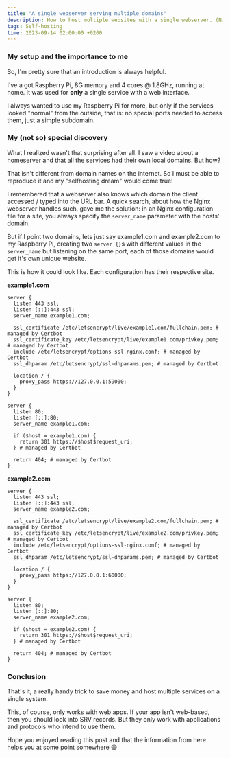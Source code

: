 ```yaml
---
title: "A single webserver serving multiple domains"
description: How to host multiple websites with a single webserver. (Nignx)
tags: Self-hosting
time: 2023-09-14 02:00:00 +0200
---
```


### My setup and the importance to me

So, I'm pretty sure that an introduction is always helpful.

I've a got Raspberry Pi, 8G memory and 4 cores @ 1.8GHz, running at home. It was used for **only** a single service with a web interface.

I always wanted to use my Raspberry Pi for more, but only if the services looked "normal" from the outside, that is: no special ports needed to access them, just a simple subdomain.

### My (not so) special discovery

What I realized wasn't that surprising after all. I saw a video about a homeserver and that all the services had their own local domains. But how?

That isn't different from domain names on the internet. So I must be able to reproduce it and my "selfhosting dream" would come true!

I remembered that a webserver also knows which domain the client accessed / typed into the URL bar. A quick search, about how the Nginx webserver handles such, gave me the solution: in an Nginx configuration file for a site, you always specify the `server_name` parameter with the hosts' domain.

But if I point two domains, lets just say example1.com and example2.com to my Raspberry Pi, creating two `server {}`s with different values in the `server_name` but listening on the same port, each of those domains would get it's own unique website.

This is how it could look like. Each configuration has their respective site.

**example1.com**

```
server {
  listen 443 ssl;
  listen [::]:443 ssl;
  server_name example1.com;

  ssl_certificate /etc/letsencrypt/live/example1.com/fullchain.pem; # managed by Certbot
  ssl_certificate_key /etc/letsencrypt/live/example1.com/privkey.pem; # managed by Certbot
  include /etc/letsencrypt/options-ssl-nginx.conf; # managed by Certbot
  ssl_dhparam /etc/letsencrypt/ssl-dhparams.pem; # managed by Certbot

  location / {
    proxy_pass https://127.0.0.1:59000;
  }
}

server {
  listen 80;
  listen [::]:80;
  server_name example1.com;

  if ($host = example1.com) {
    return 301 https://$host$request_uri;
  } # managed by Certbot

  return 404; # managed by Certbot
}
```

**example2.com**

```
server {
  listen 443 ssl;
  listen [::]:443 ssl;
  server_name example2.com;

  ssl_certificate /etc/letsencrypt/live/example2.com/fullchain.pem; # managed by Certbot
  ssl_certificate_key /etc/letsencrypt/live/example2.com/privkey.pem; # managed by Certbot
  include /etc/letsencrypt/options-ssl-nginx.conf; # managed by Certbot
  ssl_dhparam /etc/letsencrypt/ssl-dhparams.pem; # managed by Certbot

  location / {
    proxy_pass https://127.0.0.1:60000;
  }
}

server {
  listen 80;
  listen [::]:80;
  server_name example2.com;

  if ($host = example2.com) {
    return 301 https://$host$request_uri;
  } # managed by Certbot

  return 404; # managed by Certbot
}
```

### Conclusion

That's it, a really handy trick to save money and host multiple services on a single system.

This, of course, only works with web apps. If your app isn't web-based, then you should look into SRV records. But they only work with applications and protocols who intend to use them.

Hope you enjoyed reading this post and that the information from here helps you at some point somewhere 😄
